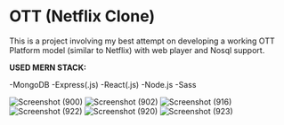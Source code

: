 # OTT (Netflix Clone)
This is a project involving my best attempt on developing a working OTT Platform model (similar to Netflix) with web player and Nosql support.

**USED MERN STACK:**

-MongoDB
-Express(.js)
-React(.js)
-Node.js
-Sass

![Screenshot (900)](https://user-images.githubusercontent.com/68785775/220575845-bd0dd674-c913-4ce0-bc5d-962ef6f74b56.png)
![Screenshot (902)](https://user-images.githubusercontent.com/68785775/220575978-01e380b6-50a0-482e-9082-692f9b107049.png)
![Screenshot (916)](https://user-images.githubusercontent.com/68785775/220576063-3d311da6-c83d-4035-a3ff-9f87264f5e1d.png)
![Screenshot (922)](https://user-images.githubusercontent.com/68785775/220576521-aaa84549-4f6a-4719-8cba-ec0ab15c06e0.png)
![Screenshot (920)](https://user-images.githubusercontent.com/68785775/220576328-936b03b7-d1ba-46d7-89d0-33907cb6621e.png)
![Screenshot (923)](https://user-images.githubusercontent.com/68785775/220576677-abbfa36a-5b7a-4d80-9a65-668b9d6cf4bd.png)
